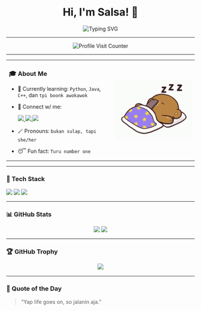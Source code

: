 <h1 align="center">Hi, I'm Salsa! 👋</h1>

<p align="center">
  <img src="https://readme-typing-svg.herokuapp.com?font=Orbitron&size=22&duration=3000&pause=1000&color=11336E&center=true&vCenter=true&width=435&lines=At+Hasanuddin+University;Information+System+Student" alt="Typing SVG" />
</p>

---

<p align="center">
  <img src="https://profile-counter.glitch.me/nabilasalsabilaaa/count.svg" alt="Profile Visit Counter" />
</p>

---

<table align="center" border="0" cellpadding="0" cellspacing="0">
  <tr>
    <td>

### 🎓 About Me
- 🌱 Currently learning: `Python`, `Java`, `C++`, dan `tpi boonk awokawok`
- 📱 Connect w/ me:
  
  <a href="https://instagram.com/nslsabilaaa_" target="_blank">
    <img src="https://img.shields.io/badge/Instagram-%23E4405F.svg?style=for-the-badge&logo=instagram&logoColor=white" />
  </a>
  <a href="https://x.com/bwakekoqq" target="_blank">
    <img src="https://img.shields.io/badge/x-%000000.svg?style=for-the-badge&logo=x&logoColor=white" />
  </a>
  <a href="https://www.linkedin.com/in/nabila-salsabila-964511358" target="_blank">
    <img src="https://img.shields.io/badge/LinkedIn-%230077B5.svg?style=for-the-badge&logo=linkedin&logoColor=white" />
  </a>  
- 🪄 Pronouns: `bukan sulap, tapi she/her`
- 😴 Fun fact: `Turu number one`

    </td>
    <td>
       <img src="https://raw.githubusercontent.com/nabilasalsabilaaa/nabilasalsabilaaa/main/no-wakeup.gif" width="400" />
    </td>
  </tr>
</table>

---

### 🧰 Tech Stack
<p>
  <img src="https://img.shields.io/badge/Git-F05032?style=for-the-badge&logo=git&logoColor=white" />
  <img src="https://img.shields.io/badge/GitHub-181717?style=for-the-badge&logo=github&logoColor=white" />
  <img src="https://img.shields.io/badge/VS%20Code-007ACC?style=for-the-badge&logo=visual-studio-code&logoColor=white" />
</p>

---

### 📊 GitHub Stats
<p align="center">
  <img src="https://github-readme-stats.vercel.app/api?username=nabilasalsabilaaa&show_icons=true&theme=radical" width="400" />
  <img src="https://github-readme-stats.vercel.app/api/top-langs/?username=nabilasalsabilaaa&layout=compact&theme=radical" width="300" />
</p>

---

### 🏆 GitHub Trophy
<p align="center">
  <img src="https://github-profile-trophy.vercel.app/?username=nabilasalsabilaaa&theme=radical&margin-w=10&margin-h=10&no-bg=true&no-frame=true" />
</p>

---

### 🎯 Quote of the Day
> “Yap life goes on, so jalanin aja.”
